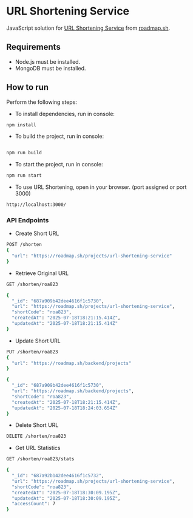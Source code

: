 # URL Shortening Service

JavaScript solution for [URL Shortening Service](https://roadmap.sh/projects/url-shortening-service) from [roadmap.sh](https://roadmap.sh/).

## Requirements

- Node.js must be installed.
- MongoDB must be installed.

## How to run

Perform the following steps:

- To install dependencies, run in console:

```bash
npm install
```

- To build the project, run in console:

```bash

npm run build
```

- To start the project, run in console:

```bash
npm run start
```

- To use URL Shortening, open in your browser. (port assigned or port 3000)

```bash
http://localhost:3000/
```

### API Endpoints

- Create Short URL

```bash
POST /shorten
{
  "url": "https://roadmap.sh/projects/url-shortening-service"
}
```

- Retrieve Original URL

```bash
GET /shorten/roa823
```

```bash
{
  "_id": "687a909b42dee4616f1c5730",
  "url": "https://roadmap.sh/projects/url-shortening-service",
  "shortCode": "roa823",
  "createdAt": "2025-07-18T18:21:15.414Z",
  "updatedAt": "2025-07-18T18:21:15.414Z"
}
```

- Update Short URL

```bash
PUT /shorten/roa823
{
  "url": "https://roadmap.sh/backend/projects"
}
```

```bash
{
  "_id": "687a909b42dee4616f1c5730",
  "url": "https://roadmap.sh/backend/projects",
  "shortCode": "roa823",
  "createdAt": "2025-07-18T18:21:15.414Z",
  "updatedAt": "2025-07-18T18:24:03.654Z"
}
```

- Delete Short URL

```bash
DELETE /shorten/roa823
```

- Get URL Statistics

```bash
GET /shorten/roa823/stats
```

```bash
{
  "_id": "687a92b142dee4616f1c5732",
  "url": "https://roadmap.sh/projects/url-shortening-service",
  "shortCode": "roa823",
  "createdAt": "2025-07-18T18:30:09.195Z",
  "updatedAt": "2025-07-18T18:30:09.195Z",
  "accessCount": 7
}
```
